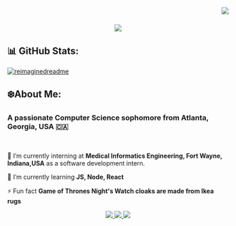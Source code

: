<img align="right" src="https://visitor-badge.laobi.icu/badge?page_id=ArshSSandhu.ArshSSandhu" />

<h1 align="center">
    <img src="https://readme-typing-svg.herokuapp.com/?font=Righteous&size=35&center=true&vCenter=true&width=500&height=70&duration=4000&lines=Welcome+Coders!+👋;+I'm+Arshpreet+Singh+Sandhu!;+2nd+Year+at+Purdue+University;" />
</h1>

## 📊 GitHub Stats:
[![reimaginedreadme](https://myreadme.vercel.app/api/embed/ArshSSandhu?panels=userstatistics,toprepositories,toplanguages,commitgraph)](https://boulderbugle.com/reimaginedreadme-D76PMmZg)

## ❄️About Me:
<h3 align="left">A passionate Computer Science sophomore from Atlanta, Georgia, USA 🇨🇦</h3>
<br/>
<div align="left">
 
 🔭 I’m currently interning at **Medical Informatics Engineering, Fort Wayne, Indiana,USA** as a software development intern.
 
 🌱 I’m currently learning **JS, Node, React**

 ⚡ Fun fact **Game of Thrones Night's Watch cloaks are made from Ikea rugs**

 </div>


<div align="center"> 
  <a href="mailto:arshsandhu9933@gmail.com">
    <img src="https://img.shields.io/badge/Gmail-333333?style=for-the-badge&logo=gmail&logoColor=red" />
  </a>
  <a href="https://linkedin.com/in/arshpreet-singh-sandhu-ba0a14256" target="_blank">
    <img src="https://img.shields.io/badge/LinkedIn-0077B5?style=for-the-badge&logo=linkedin&logoColor=white" target="_blank" />
  </a>
  <a href="" target="_blank">
     <img src="https://img.shields.io/badge/Portfolio-FF5722?style=for-the-badge&logo=todoist&logoColor=white" target="_blank" /> 
  </a>
</div>



